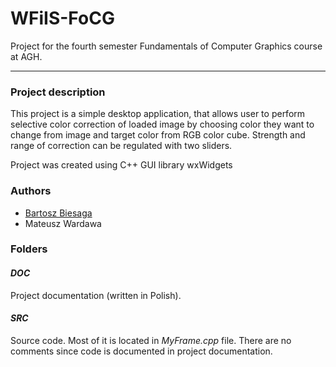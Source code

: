 # WFiIS-FoCG
Project for the fourth semester Fundamentals of Computer Graphics course at AGH.
___
### Project description
This project is a simple desktop application, that allows user to perform selective color correction of loaded image by choosing color they want to change from image and target color from RGB color cube. Strength and range of correction can be regulated with two sliders.

Project was created using C++ GUI library wxWidgets

### Authors
- [Bartosz Biesaga](https://github.com/Bartosz-Biesaga)
- Mateusz Wardawa

### Folders
####  *DOC*
Project documentation (written in Polish).

#### *SRC*
Source code. Most of it is located in *MyFrame.cpp* file. There are no comments since code is documented in project documentation.

